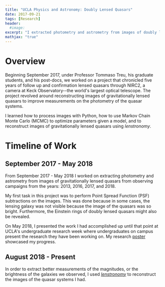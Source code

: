 ```yaml
---
title: "UCLA Physics and Astronomy: Doubly Lensed Quasars"
date: 2017-09-21
tags: [Research]
header:
  #image:
excerpt: "I extracted photometry and astrometry from images of doubly lensed quasars from the Keck Observatory."
mathjax: "true"
---
```

<!-- ![Quasar ](/images/J2211+1929_Galfit_Reconst.png) -->

<!-- <p align="center">
<img src="/images/J2211+1929_Galfit_Reconst.png" height="50"/></p> -->

# Overview
Beginning September 2017, under Professor Tommaso Treu, his graduate students, and his post-docs, we worked on a project that chronicled five years of follow up and confirmation lensed quasars through NIRC2, a camera at Keck Observatory--the world's largest optical telescope. The project revolved around reconstructing images of gravitationally lensed quasars to improve measurements on the photometry of the quasar systems.

I learned how to process images with Python, how to use Markov Chain Monte Carlo (MCMC) to optimize parameters given a model, and to reconstruct images of gravitationally lensed quasars using *lenstronomy*.

# Timeline of Work
## September 2017 - May 2018
From September 2017 - May 2018 I worked on extracting photometry and astrometry from images of gravitationally lensed quasars from observing campaigns from the years: 2013, 2016, 2017, and 2018.

My first task in this project was to perform Point Spread Function (PSF) subtractions on the images. This was done because in some cases, the lensing galaxy was not visible because the image of the quasars was so bright. Furthermore, the Einstein rings of doubly lensed quasars might also be revealed.

On May 2018, I presented the work I had accomplished up until that point at UCLA's undergraduate research week where undergraduates on campus present the research they have been working on. My research [poster](https://drive.google.com/file/d/1r2oRGAJdwo8EXGQ4lBQLHF3bH76_fRS8/view?usp=sharing) showcased my progress.

## August 2018 - Present
In order to extract better measurements of the magnitudes, or the brightness of the galaxies we observed, I used [_lenstronomy_](https://github.com/sibirrer/lenstronomy) to reconstruct the images of the quasar systems I had.
